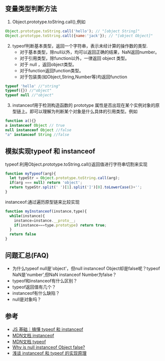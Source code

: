 
## 变量类型判断方法
1. Object.prototype.toString.call(),例如
```js
Object.prototype.toString.call('hello'); // "[object String]"
Object.prototype.toString.call({name:'jack'}); // "[object Object]"
```
2. typeof判断基本类型，返回一个字符串，表示未经计算的操作数的类型.
    - 对于基本类型，除null以外，均可以返回正确的结果，NaN返回number。
    - 对于引用类型，除function以外，一律返回 object 类型。
    - 对于 null ，返回object类型。
    - 对于function返回function类型。
    - 对于包装类(如Object,String,Number等)均返回function
```js
typeof 'hello' //"string"
typeof({}) //"object"
typeof null //"object"
```
3. instanceof用于检测构造函数的 prototype 属性是否出现在某个实例对象的原型链上。即可以理解为判断某个对象是什么具体的引用类型。例如
```js
function a(){}
a instanceof Object // true
null instanceof Object //false
"a" instanceof String //false
```

## 模拟实现typeof 和 instanceof
typeof:利用Object.prototype.toString.call()返回值进行字符串切割来实现
```js
function myTypeof(arg){
  let typeStr = Object.prototype.toString.call(arg);
  if(arg === null) return 'object';
  return typeStr.split(' ')[1].split(']')[0].toLowerCase()+'';
}
```

instanceof:通过遍历原型链来比较实现
```js
function myInstanceof(instance,type){
  while(instance){
    instance=instance.__proto__;
    if(instance===type.prototype) return true;
  }
  return false
}
```

## 问题汇总(FAQ)
- 为什么typeof null是'object'，但null instanceof Object却是false呢？typeof NaN是'number',但NaN instanceof Number为false？
- typeof和instanceof有什么区别？
- typeof返回值有几个？
- instanceof有什么缺陷？
- null是对象吗？

## 参考
- [JS 基础｜搞懂 typeof 和 instanceof](http://jartto.wang/2019/01/17/js-typeof/)
- [MDN文档 instanceof](https://developer.mozilla.org/zh-CN/docs/Web/JavaScript/Reference/Operators/instanceof)
- [MDN文档 typeof](https://developer.mozilla.org/zh-CN/docs/Web/JavaScript/Reference/Operators/typeof)
- [Why is null instanceof Object false?](https://www.sololearn.com/Discuss/1815657/why-is-null-instanceof-object-false)
- [浅谈 instanceof 和 typeof 的实现原理](https://juejin.im/post/6844903613584654344)